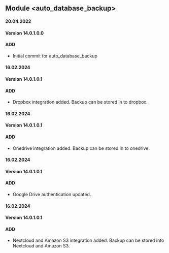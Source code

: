 ## Module <auto_database_backup>

#### 20.04.2022
#### Version 14.0.1.0.0
#### ADD
- Initial commit for auto_database_backup

#### 16.02.2024
#### Version 14.0.1.0.1
#### ADD
- Dropbox integration added. Backup can be stored in to dropbox.

#### 16.02.2024
#### Version 14.0.1.0.1
#### ADD
- Onedrive integration added. Backup can be stored in to onedrive.

#### 16.02.2024
#### Version 14.0.1.0.1
#### ADD
- Google Drive authentication updated.

#### 16.02.2024
#### Version 14.0.1.0.1
#### ADD
- Nextcloud and Amazon S3 integration added. Backup can be stored into Nextcloud and Amazon S3.
